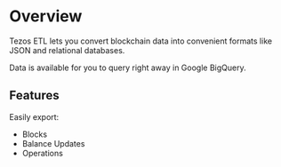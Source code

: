 # Overview

Tezos ETL lets you convert blockchain data into convenient formats like JSON and relational databases.

Data is available for you to query right away in Google BigQuery.

## Features

Easily export:

* Blocks
* Balance Updates
* Operations

